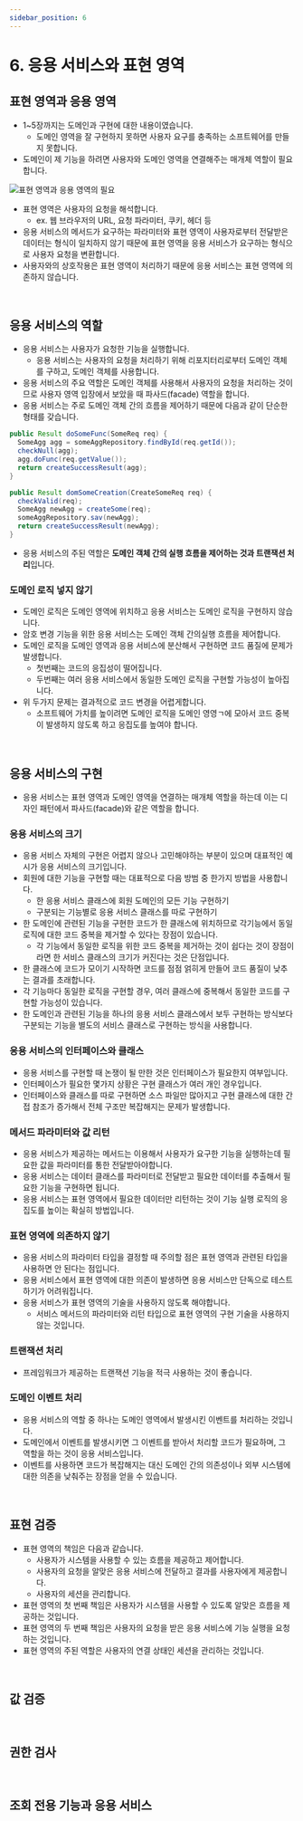 ```yaml
---
sidebar_position: 6
---
```


# 6. 응용 서비스와 표현 영역

## 표현 영역과 응용 영역

- 1~5장까지는 도메인과 구현에 대한 내용이였습니다.
  - 도메인 영역을 잘 구현하지 못하면 사용자 요구를 충족하는 소프트웨어를 만들지 못합니다.
- 도메인이 제 기능을 하려면 사용자와 도메인 영역을 연결해주는 매개체 역할이 필요합니다.

![표현 영역과 응용 영역의 필요](https://user-images.githubusercontent.com/42582516/156258113-ac06c254-b130-4a04-a7d9-5de43d7df771.png)

- 표현 영역은 사용자의 요청을 해석합니다.
  - ex. 웹 브라우저의 URL, 요청 파라미터, 쿠키, 헤더 등
- 응용 서비스의 메서드가 요구하는 파라미터와 표현 영역이 사용자로부터 전달받은 데이터는 형식이 일치하지 않기 때문에 표현 영역을 응용 서비스가 요구하는 형식으로 사용자 요청을 변환합니다.
- 사용자와의 상호작용은 표현 영역이 처리하기 때문에 응용 서비스는 표현 영역에 의존하지 않습니다.

<br/>

## 응용 서비스의 역할

- 응용 서비스는 사용자가 요청한 기능을 실행합니다.
  - 응용 서비스는 사용자의 요청을 처리하기 위해 리포지터리로부터 도메인 객체를 구하고, 도메인 객체를 사용합니다.
- 응용 서비스의 주요 역할은 도메인 객체를 사용해서 사용자의 요청을 처리하는 것이므로 사용자 영역 입장에서 보았을 때 파사드(facade) 역할을 합니다.
- 응용 서비스는 주로 도메인 객체 간의 흐름을 제어하기 때문에 다음과 같이 단순한 형태를 갖습니다.

```java
public Result doSomeFunc(SomeReq req) {
  SomeAgg agg = someAggRepository.findById(req.getId());
  checkNull(agg);
  agg.doFunc(req.getValue());
  return createSuccessResult(agg);
}
```

```java
public Result domSomeCreation(CreateSomeReq req) {
  checkValid(req);
  SomeAgg newAgg = createSome(req);
  someAggRepository.sav(newAgg);
  return createSuccessResult(newAgg);
}
```

- 응용 서비스의 주된 역할은 **도메인 객체 간의 실행 흐름을 제어하는 것과 트랜잭션 처리**입니다.

### 도메인 로직 넣지 않기

- 도메인 로직은 도메인 영역에 위치하고 응용 서비스는 도메인 로직을 구현하지 않습니다.
- 암호 변경 기능을 위한 응용 서비스는 도메인 객체 간의실행 흐름을 제어합니다.
- 도메인 로직을 도메인 영역과 응용 서비스에 분산해서 구현하면 코드 품질에 문제가 발생합니다.
  - 첫번째는 코드의 응집성이 떨어집니다.
  - 두번째는 여러 응용 서비스에서 동일한 도메인 로직을 구현할 가능성이 높아집니다.
- 위 두가지 문제는 결과적으로 코드 변경을 어렵게합니다.
  - 소프트웨어 가치를 높이려면 도메인 로직을 도메인 영영ㄱ에 모아서 코드 중복이 발생하지 않도록 하고 응집도를 높여야 합니다.

<br/>

## 응용 서비스의 구현

- 응용 서비스는 표현 영역과 도메인 영역을 연결하는 매개체 역할을 하는데 이는 디자인 패턴에서 파사드(facade)와 같은 역할을 합니다.

### 응용 서비스의 크기

- 응용 서비스 자체의 구현은 어렵지 않으나 고민해야하는 부분이 있으며 대표적인 예시가 응용 서비스의 크기입니다.
- 회원에 대한 기능을 구현할 때는 대표적으로 다음 방범 중 한가지 방법을 사용합니다.
  - 한 응용 서비스 클래스에 회원 도메인의 모든 기능 구현하기
  - 구분되는 기능별로 응용 서비스 클래스를 따로 구현하기
- 한 도메인에 관련된 기능을 구현한 코드가 한 클래스에 위치하므로 각기능에서 동일 로직에 대한 코드 중복을 제거할 수 있다는 장점이 있습니다.
  - 각 기능에서 동일한 로직을 위한 코드 중복을 제거하는 것이 쉽다는 것이 장점이라면 한 서비스 클래스의 크기가 커진다는 것은 단점입니다.
- 한 클래스에 코드가 모이기 시작하면 코드를 점점 얽히게 만들어 코드 품질이 낮추는 결과를 초래합니다.
- 각 기능마다 동일한 로직을 구현할 경우, 여러 클래스에 중복해서 동일한 코드를 구현할 가능성이 있습니다.
- 한 도메인과 관련된 기능을 하나의 응용 서비스 클래스에서 보두 구현하는 방식보다 구분되는 기능을 별도의 서비스 클래스로 구현하는 방식을 사용합니다.

### 응용 서비스의 인터페이스와 클래스

- 응용 서비스를 구현할 때 논쟁이 될 만한 것은 인터페이스가 필요한지 여부입니다.
- 인터페이스가 필요한 몇가지 상황은 구현 클래스가 여러 개인 경우입니다.
- 인터페이스와 클래스를 따로 구현하면 소스 파일만 많아지고 구현 클래스에 대한 간접 참조가 증가해서 전체 구조만 복잡해지는 문제가 발생합니다.

### 메서드 파라미터와 값 리턴

- 응용 서비스가 제공하는 메서드는 이용해서 사용자가 요구한 기능을 실행하는데 필요한 값을 파라미터를 통한 전달받아야합니다.
- 응용 서비스는 데이터 클래스를 파라미터로 전달받고 필요한 데이터를 추출해서 필요한 기능을 구현하면 됩니다.
- 응용 서비스는 표현 영역에서 필요한 데이터만 리턴하는 것이 기능 실행 로직의 응집도를 높이는 확실히 방법입니다.

### 표현 영역에 의존하지 않기

- 응용 서비스의 파라미터 타입을 결정할 때 주의할 점은 표현 영역과 관련된 타입을 사용하면 안 된다는 점입니다.
- 응용 서비스에서 표현 영역에 대한 의존이 발생하면 응용 서비스만 단독으로 테스트하기가 어려워집니다.
- 응용 서비스가 표현 영역의 기술을 사용하지 않도록 해야합니다.
  - 서비스 메서드의 파라미터와 리턴 타입으로 표현 영역의 구현 기술을 사용하지 않는 것입니다.

### 트랜잭션 처리

- 프레임워크가 제공하는 트랜잭션 기능을 적극 사용하는 것이 좋습니다.

### 도메인 이벤트 처리

- 응용 서비스의 역할 중 하나는 도메인 영역에서 발생시킨 이벤트를 처리하는 것입니다.
- 도메인에서 이벤트를 발생시키면 그 이벤트를 받아서 처리할 코드가 필요하며, 그 역할을 하는 것이 응용 서비스입니다.
- 이벤트를 사용하면 코드가 복잡해지는 대신 도메인 간의 의존성이나 외부 시스템에 대한 의존을 낮춰주는 장점을 얻을 수 있습니다.

<br/>

## 표현 검증

- 표현 영역의 책임은 다음과 같습니다.
  - 사용자가 시스템을 사용할 수 있는 흐름을 제공하고 제어합니다.
  - 사용자의 요청을 알맞은 응용 서비스에 전달하고 결과를 사용자에게 제공합니다.
  - 사용자의 세션을 관리합니다.
- 표현 영역의 첫 번째 책임은 사용자가 시스템을 사용할 수 있도록 알맞은 흐름을 제공하는 것입니다.
- 표현 영역의 두 번째 책임은 사용자의 요청을 받은 응용 서비스에 기능 실행을 요청하는 것입니다.
- 표현 영역의 주된 역할은 사용자의 연결 상태인 세션을 관리하는 것입니다.

<br/>

## 값 검증

<br/>

## 권한 검사

<br/>

## 조회 전용 기능과 응용 서비스
